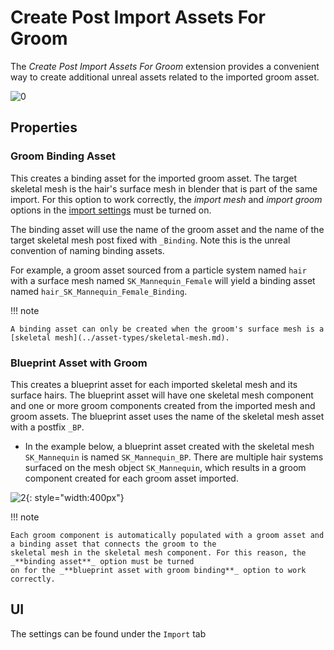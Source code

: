 # Create Post Import Assets For Groom
The _Create Post Import Assets For Groom_ extension provides a convenient way to create additional unreal assets related to the
imported groom asset.

![0](./images/create-post-import-groom-assets/0.png)

## Properties
### Groom Binding Asset
This creates a binding asset for the imported groom asset. The target skeletal mesh is the hair's surface mesh in blender
that is part of the same import. For this option to work correctly, the _import mesh_ and _import groom_ options in the
[import settings](../settings/import.md) must be turned on.

The binding asset will use the name of the groom asset and the name of the target skeletal mesh post fixed with `_Binding`.
Note this is the unreal convention of naming binding assets.

For example, a groom asset sourced from a particle system named `hair` with a surface mesh named `SK_Mannequin_Female`
will yield a binding asset named `hair_SK_Mannequin_Female_Binding`.

!!! note

    A binding asset can only be created when the groom's surface mesh is a [skeletal mesh](../asset-types/skeletal-mesh.md).

### Blueprint Asset with Groom
This creates a blueprint asset for each imported skeletal mesh and its surface hairs. The blueprint asset will have
one skeletal mesh component and one or more groom components created from the imported mesh and groom assets. The
blueprint asset uses the name of the skeletal mesh asset with a postfix `_BP`.

- In the example below, a blueprint asset created with the skeletal mesh `SK_Mannequin` is named `SK_Mannequin_BP`.
    There are multiple hair systems surfaced on the mesh object `SK_Mannequin`, which results in a groom
    component created for each groom asset imported.

![2](./images/create-post-import-groom-assets/2.png){: style="width:400px"}

!!! note

    Each groom component is automatically populated with a groom asset and a binding asset that connects the groom to the
    skeletal mesh in the skeletal mesh component. For this reason, the _**binding asset**_ option must be turned
    on for the _**blueprint asset with groom binding**_ option to work correctly.

## UI
The settings can be found under the `Import` tab
